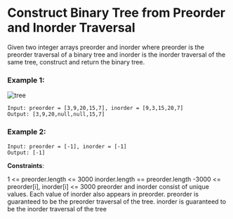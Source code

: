 # Construct Binary Tree from Preorder and Inorder Traversal

Given two integer arrays preorder and inorder where preorder is the preorder traversal of a binary tree and inorder is the inorder traversal of the same tree, construct and return the binary tree.

 

### Example 1:
![tree](https://github.com/Haswitha-Ko/PAT_coding/assets/119152181/ac868d77-f715-496c-ac40-ba3654f6786d)

```
Input: preorder = [3,9,20,15,7], inorder = [9,3,15,20,7]
Output: [3,9,20,null,null,15,7]
```
### Example 2:
```
Input: preorder = [-1], inorder = [-1]
Output: [-1]
```
 

**Constraints**:

1 <= preorder.length <= 3000
inorder.length == preorder.length
-3000 <= preorder[i], inorder[i] <= 3000
preorder and inorder consist of unique values.
Each value of inorder also appears in preorder.
preorder is guaranteed to be the preorder traversal of the tree.
inorder is guaranteed to be the inorder traversal of the tree
